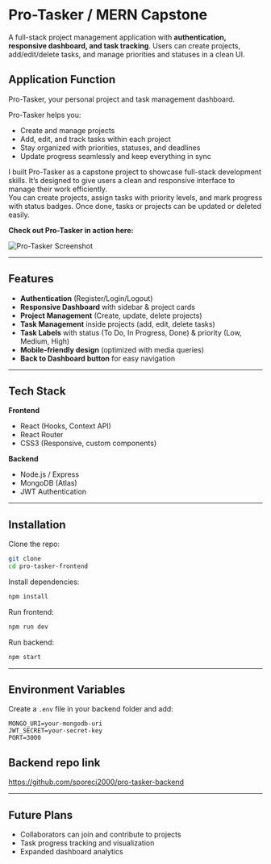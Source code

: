# Pro-Tasker / MERN Capstone 

A full-stack project management application with **authentication, responsive dashboard, and task tracking**. Users can create projects, add/edit/delete tasks, and manage priorities and statuses in a clean UI.  

## Application Function
Pro-Tasker, your personal project and task management dashboard.  

Pro-Tasker helps you:  
- Create and manage projects  
- Add, edit, and track tasks within each project  
- Stay organized with priorities, statuses, and deadlines  
- Update progress seamlessly and keep everything in sync 

I built Pro-Tasker as a capstone project to showcase full-stack development skills. It’s designed to give users a clean and responsive interface to manage their work efficiently.  
You can create projects, assign tasks with priority levels, and mark progress with status badges. Once done, tasks or projects can be updated or deleted easily. 

**Check out Pro-Tasker in action here:** 

![Pro-Tasker Screenshot](./assets/screenshot.png)  


---

## Features  

- **Authentication** (Register/Login/Logout)  
- **Responsive Dashboard** with sidebar & project cards  
-  **Project Management** (Create, update, delete projects)  
-  **Task Management** inside projects (add, edit, delete tasks)  
-  **Task Labels** with status (To Do, In Progress, Done) & priority (Low, Medium, High)  
-  **Mobile-friendly design** (optimized with media queries)  
-  **Back to Dashboard button** for easy navigation  

---

## Tech Stack  

**Frontend**  
- React (Hooks, Context API)  
- React Router  
- CSS3 (Responsive, custom components)  

**Backend**  
- Node.js / Express  
- MongoDB (Atlas)  
- JWT Authentication  

---

## Installation  

Clone the repo:  
```bash
git clone 
cd pro-tasker-frontend
```

Install dependencies:  
```bash
npm install
```

Run frontend:  
```bash
npm run dev
```

Run backend:  
```bash
npm start
```

---

## Environment Variables  

Create a `.env` file in your backend folder and add:  

```
MONGO_URI=your-mongodb-uri
JWT_SECRET=your-secret-key
PORT=3000
```

## Backend repo link

https://github.com/sporeci2000/pro-tasker-backend

---

## Future Plans  

- Collaborators can join and contribute to projects  
- Task progress tracking and visualization  
- Expanded dashboard analytics 


 
